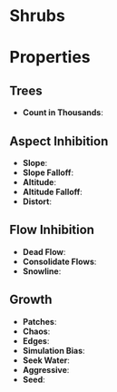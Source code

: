 # Shrubs


# Properties


## Trees

- **Count in Thousands**: 

## Aspect Inhibition

- **Slope**: 
- **Slope Falloff**: 
- **Altitude**: 
- **Altitude Falloff**: 
- **Distort**: 

## Flow Inhibition

- **Dead Flow**: 
- **Consolidate Flows**: 
- **Snowline**: 

## Growth

- **Patches**: 
- **Chaos**: 
- **Edges**: 
- **Simulation Bias**: 
- **Seek Water**: 
- **Aggressive**: 
- **Seed**: 



